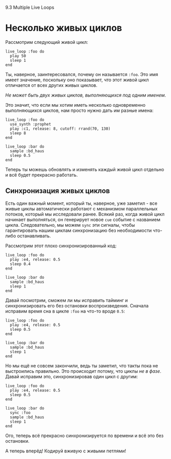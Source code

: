 9.3 Multiple Live Loops

# Несколько живых циклов

Рассмотрим следующий живой цикл:

```
live_loop :foo do
  play 50
  sleep 1
end
```

Ты, наверное, заинтересовался, почему он называется `:foo`. Это имя имеет
значение, поскольку оно показывает, что этот живой цикл отличается от всех
других живых циклов.

*Не может быть двух живых циклов, выполняющихся под одним именем*.

Это значит, что если мы хотим иметь несколько одновременно выполняющихся
циклов, нам просто нужно дать им разные имена:

```
live_loop :foo do
  use_synth :prophet
  play :c1, release: 8, cutoff: rrand(70, 130)
  sleep 8
end

live_loop :bar do
  sample :bd_haus
  sleep 0.5
end
```

Теперь ты можешь обновлять и изменять каждый живой цикл отдельно и всё будет
прекрасно работать.

## Синхронизация живых циклов

Есть один важный момент, который ты, наверное, уже заметил - все живые циклы
автоматически работают с механизмом параллельных потоков, который мы
исследовали ранее. Всякий раз, когда живой цикл начинает выполняться, он
генерирует новое `cue` событие с названием цикла. Следовательно, мы можем
`sync` эти сигналы, чтобы гарантировать нашим циклам синхронизацию без
необходимости что-либо останавливать.

Рассмотрим этот плохо синхронизированный код:

```
live_loop :foo do
  play :e4, release: 0.5
  sleep 0.4
end

live_loop :bar do
  sample :bd_haus
  sleep 1
end
```

Давай посмотрим, сможем ли мы исправить тайминг и синхронизировать его без
остановки воспроизведения. Сначала исправим время сна в цикле `:foo` на что-то
вроде `0.5`:

```
live_loop :foo do
  play :e4, release: 0.5
  sleep 0.5
end

live_loop :bar do
  sample :bd_haus
  sleep 1
end
```

Но мы ещё не совсем закончили, ведь ты заметил, что такты пока не выстроились
правильно. Это происходит потому, что циклы *не в фазе*. Давай исправим это,
синхронизировав один цикл с другим:

```
live_loop :foo do
  play :e4, release: 0.5
  sleep 0.5
end

live_loop :bar do
  sync :foo
  sample :bd_haus
  sleep 1
end
```

Ого, теперь всё прекрасно синхронизируется по времени и всё это без остановки.

А теперь вперёд! Кодируй вживую с живыми петлями!
